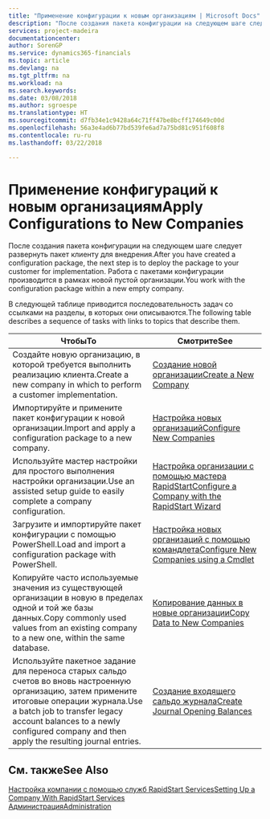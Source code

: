 ```yaml
---
title: "Применение конфигурации к новым организациям | Microsoft Docs"
description: "После создания пакета конфигурации на следующем шаге следует развернуть пакет клиенту для внедрения. Конфигурация используется для новой пустой организации."
services: project-madeira
documentationcenter: 
author: SorenGP
ms.service: dynamics365-financials
ms.topic: article
ms.devlang: na
ms.tgt_pltfrm: na
ms.workload: na
ms.search.keywords: 
ms.date: 03/08/2018
ms.author: sgroespe
ms.translationtype: HT
ms.sourcegitcommit: d7fb34e1c9428a64c71ff47be8bcff174649c00d
ms.openlocfilehash: 56a3e4ad6b77bd539fe6ad7a75bd81c951f608f8
ms.contentlocale: ru-ru
ms.lasthandoff: 03/22/2018

---
```

# <a name="apply-configurations-to-new-companies"></a><span data-ttu-id="ebd28-104">Применение конфигураций к новым организациям</span><span class="sxs-lookup"><span data-stu-id="ebd28-104">Apply Configurations to New Companies</span></span>
<span data-ttu-id="ebd28-105">После создания пакета конфигурации на следующем шаге следует развернуть пакет клиенту для внедрения.</span><span class="sxs-lookup"><span data-stu-id="ebd28-105">After you have created a configuration package, the next step is to deploy the package to your customer for implementation.</span></span> <span data-ttu-id="ebd28-106">Работа с пакетами конфигурации производится в рамках новой пустой организации.</span><span class="sxs-lookup"><span data-stu-id="ebd28-106">You work with the configuration package within a new empty company.</span></span>  

 <span data-ttu-id="ebd28-107">В следующей таблице приводится последовательность задач со ссылками на разделы, в которых они описываются.</span><span class="sxs-lookup"><span data-stu-id="ebd28-107">The following table describes a sequence of tasks with links to topics that describe them.</span></span>

|<span data-ttu-id="ebd28-108">**Чтобы**</span><span class="sxs-lookup"><span data-stu-id="ebd28-108">**To**</span></span>|<span data-ttu-id="ebd28-109">**Смотрите**</span><span class="sxs-lookup"><span data-stu-id="ebd28-109">**See**</span></span>|  
|------------|-------------|  
|<span data-ttu-id="ebd28-110">Создайте новую организацию, в которой требуется выполнить реализацию клиента.</span><span class="sxs-lookup"><span data-stu-id="ebd28-110">Create a new company in which to perform a customer implementation.</span></span>|[<span data-ttu-id="ebd28-111">Создание новой организации</span><span class="sxs-lookup"><span data-stu-id="ebd28-111">Create a New Company</span></span>](admin-how-to-create-a-new-company.md)|  
|<span data-ttu-id="ebd28-112">Импортируйте и примените пакет конфигурации к новой организации.</span><span class="sxs-lookup"><span data-stu-id="ebd28-112">Import and apply a configuration package to a new company.</span></span>|[<span data-ttu-id="ebd28-113">Настройка новых организаций</span><span class="sxs-lookup"><span data-stu-id="ebd28-113">Configure New Companies</span></span>](admin-how-to-configure-new-companies.md)|  
|<span data-ttu-id="ebd28-114">Используйте мастер настройки для простого выполнения настройки организации.</span><span class="sxs-lookup"><span data-stu-id="ebd28-114">Use an assisted setup guide to easily complete a company configuration.</span></span>|[<span data-ttu-id="ebd28-115">Настройка организации с помощью мастера RapidStart</span><span class="sxs-lookup"><span data-stu-id="ebd28-115">Configure a Company with the RapidStart Wizard</span></span>](admin-how-to-configure-a-company-with-the-rapidstart-wizard.md)|
|<span data-ttu-id="ebd28-116">Загрузите и импортируйте пакет конфигурации с помощью PowerShell.</span><span class="sxs-lookup"><span data-stu-id="ebd28-116">Load and import a configuration package with PowerShell.</span></span>|[<span data-ttu-id="ebd28-117">Настройка новых организаций с помощью командлета</span><span class="sxs-lookup"><span data-stu-id="ebd28-117">Configure New Companies using a Cmdlet</span></span>](admin-how-to-configure-new-companies-using-a-cmdlet.md)|
|<span data-ttu-id="ebd28-118">Копируйте часто используемые значения из существующей организации в новую в пределах одной и той же базы данных.</span><span class="sxs-lookup"><span data-stu-id="ebd28-118">Copy commonly used values from an existing company to a new one, within the same database.</span></span>|[<span data-ttu-id="ebd28-119">Копирование данных в новые организации</span><span class="sxs-lookup"><span data-stu-id="ebd28-119">Copy Data to New Companies</span></span>](admin-how-to-copy-data-to-new-companies.md)|  
|<span data-ttu-id="ebd28-120">Используйте пакетное задание для переноса старых сальдо счетов во вновь настроенную организацию, затем примените итоговые операции журнала.</span><span class="sxs-lookup"><span data-stu-id="ebd28-120">Use a batch job to transfer legacy account balances to a newly configured company and then apply the resulting journal entries.</span></span>|[<span data-ttu-id="ebd28-121">Создание входящего сальдо журнала</span><span class="sxs-lookup"><span data-stu-id="ebd28-121">Create Journal Opening Balances</span></span>](admin-how-to-create-journal-opening-balances.md)|  

## <a name="see-also"></a><span data-ttu-id="ebd28-122">См. также</span><span class="sxs-lookup"><span data-stu-id="ebd28-122">See Also</span></span>  
[<span data-ttu-id="ebd28-123">Настройка компании с помощью служб RapidStart Services</span><span class="sxs-lookup"><span data-stu-id="ebd28-123">Setting Up a Company With RapidStart Services</span></span>](admin-set-up-a-company-with-rapidstart.md)  
[<span data-ttu-id="ebd28-124">Администрация</span><span class="sxs-lookup"><span data-stu-id="ebd28-124">Administration</span></span>](admin-setup-and-administration.md)

